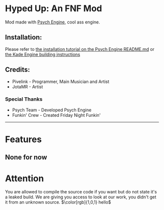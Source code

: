 # Hyped Up: An FNF Mod
Mod made with [Psych Engine](https://gamebanana.com/mods/301107), cool ass engine.

## Installation:
Please refer to [the installation tutorial on the Psych Engine README.md](https://github.com/ShadowMario/FNF-PsychEngine#installation) or [the Kade Engine building instructions](https://kadedev.github.io/Kade-Engine/building)

## Credits:
* Pivelink - Programmer, Main Musician and Artist
* JotaMR - Artist

### Special Thanks
* Psych Team - Developed Psych Engine
* Funkin' Crew - Created Friday Night Funkin'
_____________________________________

# Features

## None for now

# Attention
You are allowed to compile the source code if you want but do not state it's a leaked build. We are giving you access to look at our work, you didn't get it from an unknown source.
$\color[rgb]{1,0,1} hello$
